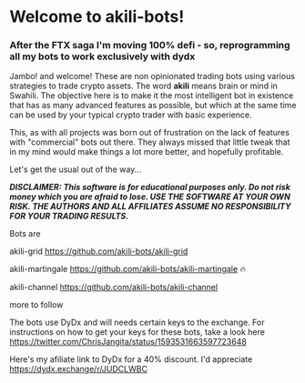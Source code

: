# Welcome to akili-bots!

### After the FTX saga I'm moving 100% defi - so, reprogramming all my bots to work exclusively with dydx

Jambo! and welcome! These are non opinionated trading bots using various strategies to trade crypto assets. The word **akili** means brain or mind in Swahili. The objective here is to make it the most intelligent bot in existence that has as many advanced features as possible, but which at the same time can be used by your typical crypto trader with basic experience.

This, as with all projects was born out of frustration on the lack of features with "commercial" bots out there. They always missed that little tweak that in my mind would make things a lot more better, and hopefully profitable.

Let's get the usual out of the way...

***DISCLAIMER: This software is for educational purposes only. Do not risk money which you are afraid to lose. USE THE SOFTWARE AT YOUR OWN RISK. THE AUTHORS AND ALL AFFILIATES ASSUME NO RESPONSIBILITY FOR YOUR TRADING RESULTS.***

Bots are

akili-grid https://github.com/akili-bots/akili-grid

akili-martingale https://github.com/akili-bots/akili-martingale 🔥

akili-channel https://github.com/akili-bots/akili-channel


more to follow

The bots use DyDx and will needs certain keys to the exchange. For instructions on how to get your keys for these bots, take a look here https://twitter.com/ChrisJangita/status/1593531663597723648

Here's my afiliate link to DyDx for a 40% discount. I'd appreciate https://dydx.exchange/r/JUDCLWBC
